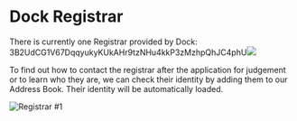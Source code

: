 # Dock Registrar

There is currently one Registrar provided by Dock: 3B2UdCG1V67DqqyukyKUkAHr9tzNHu4kkP3zMzhpQhJC4phU![](https://lh4.googleusercontent.com/ISekYe4kqR164xQDNVq-fy40lRMPJr1PpdqPxNl9FLoKzKJ53qrE1xKXIwkX7qJcJK1rzpPeQV1ViHYM7CbFrvHG3R8OevRSKs_R7ea6xxokqI2Crk42i3WU-SlfpsKfUao440FQ)

To find out how to contact the registrar after the application for judgement or to learn who they are, we can check their identity by adding them to our Address Book. Their identity will be automatically loaded.

![Registrar \#1](https://lh6.googleusercontent.com/RdV1UX_7cz727DobMHOQ0plGf7f4v7WZt0Pt0HIKURh6JILB7MlYmkLpJbV2IShY5Xw4qO3VpRyv94OG0un9Zis5XtSkQ3OLJAmQc8GFkvGMNpSB_AK1WVYsjbhzUf-zcrcpM7Jj)

